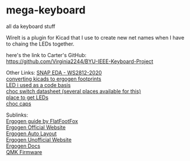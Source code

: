 # mega-keyboard
all da keyboard stuff

WireIt is a plugin for Kicad that I use to create new net names when I have to chaing the LEDs together.

here's the link to Carter's GitHub: \
https://github.com/Virginia2244/BYU-IEEE-Keyboard-Project

Other Links:
[SNAP EDA - WS2812-2020](https://www.snapeda.com/parts/WS2812-2020/Worldsemi/view-part/?company=BYU&) \
[converting kicads to ergogen footprints](https://nilnil.notion.site/Convert-Kicad-Footprints-to-Ergogen-8340ce87ad554c69af4e3f92bc9a0898#03eb03c468ba49feabb4847096c0ff94) \
[LED i used as a code basis](https://github.com/infused-kim/kb_ergogen_fp/blob/main/smd_0805.js) \
[choc switch datasheet (several places available for this)](https://cdn-shop.adafruit.com/product-files/5113/CHOC+keyswitch_Kailh-CPG135001D01_C400229.pdf) \
[place to get LEDs](https://www.adafruit.com/product/4684) \
[choc caps](https://a.co/d/dT4MgD5)

Sublinks: \
[Ergogen guide by FlatFootFox](https://flatfootfox.com/ergogen-introduction/) \
[Ergogen Official Website](https://ergogen.xyz/) \
[Ergogen Auto Layout](https://pashutk.com/ergopad/) \
[Ergogen Unofficial Website](https://ergogen.cache.works/) \
[Ergogen Docs](https://docs.ergogen.xyz/) \
[QMK Firmware](https://qmk.fm/)
